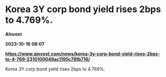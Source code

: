 # Korea 3Y corp bond yield rises 2bps to 4.769%.
**AInvest**

**2023-10-16 08:07**

**https://www.ainvest.com/news/korea-3y-corp-bond-yield-rises-2bps-to-4-769-2310100049ac1195c78fb716/**

Korea 3Y corp bond yield rises 2bps to 4.769%.